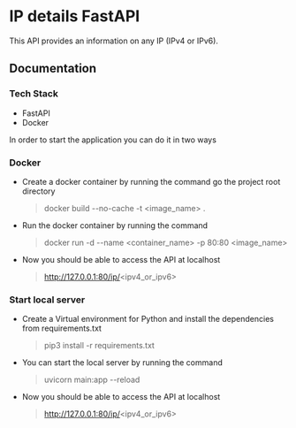 # IP details FastAPI

This API provides an information on any IP (IPv4 or IPv6). 

## Documentation

### Tech Stack
- FastAPI
- Docker
  
In order to start the application you can do it in two ways

### Docker
- Create a docker container by running the command go the project root directory
    >docker build --no-cache -t <image_name> .
- Run the docker container by running the command
    >docker run -d --name <container_name> -p 80:80 <image_name>
- Now you should be able to access the API at localhost 
    >http://127.0.0.1:80/ip/<ipv4_or_ipv6>

### Start local server
- Create a Virtual environment for Python and install the dependencies from requirements.txt
    >pip3 install -r requirements.txt
- You can start the local server by running the command
    >uvicorn main:app --reload
- Now you should be able to access the API at localhost 
    >http://127.0.0.1:80/ip/<ipv4_or_ipv6>

